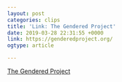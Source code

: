 ```yaml
---
layout: post
categories: clips
title: 'Link: The Gendered Project'
date: 2019-03-28 22:31:55 +0000
link: https://genderedproject.org/
ogtype: article

---
```

[The Gendered Project](https://genderedproject.org/ )